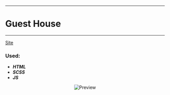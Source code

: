 ____
# Guest House
____
[Site](https://1kiritos1.github.io/guesthouse/)

### Used:
* ***HTML***
* ***SCSS***
* ***JS***

<p align="center">
  <img src="https://lh3.googleusercontent.com/pw/AL9nZEXKd_e07Q_UBNKqApyHMOdi2mWm6NAlE2Z6rxSOsHc137nGOmai_RPkq7OpEuiqbTGzl8vrVVIjLc4GFINj7lNb_Riaas4ZVkOHJMC5yVvpQqHt1Rhe1gEq1i6JwoLGthqC_ooEyX4DOCYKIPFqEI-M=w213-h929-no?authuser=0" title="Preview">
</p>
